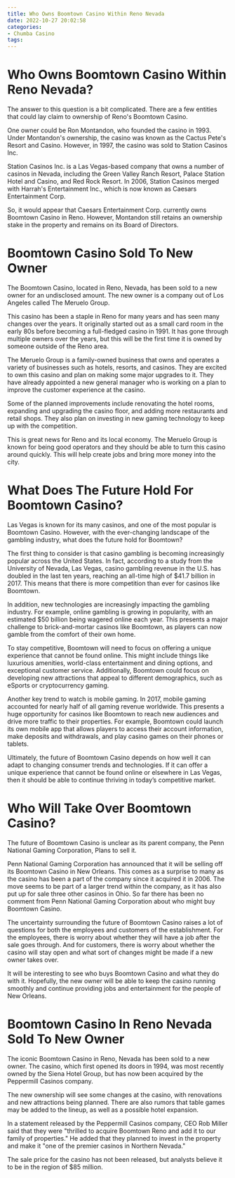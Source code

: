 ```yaml
---
title: Who Owns Boomtown Casino Within Reno Nevada
date: 2022-10-27 20:02:58
categories:
- Chumba Casino
tags:
---
```



#  Who Owns Boomtown Casino Within Reno Nevada?

The answer to this question is a bit complicated. There are a few entities that could lay claim to ownership of Reno's Boomtown Casino.

One owner could be Ron Montandon, who founded the casino in 1993. Under Montandon's ownership, the casino was known as the Cactus Pete's Resort and Casino. However, in 1997, the casino was sold to Station Casinos Inc.

Station Casinos Inc. is a Las Vegas-based company that owns a number of casinos in Nevada, including the Green Valley Ranch Resort, Palace Station Hotel and Casino, and Red Rock Resort. In 2006, Station Casinos merged with Harrah's Entertainment Inc., which is now known as Caesars Entertainment Corp.

So, it would appear that Caesars Entertainment Corp. currently owns Boomtown Casino in Reno. However, Montandon still retains an ownership stake in the property and remains on its Board of Directors.

#  Boomtown Casino Sold To New Owner

The Boomtown Casino, located in Reno, Nevada, has been sold to a new owner for an undisclosed amount. The new owner is a company out of Los Angeles called The Meruelo Group.

This casino has been a staple in Reno for many years and has seen many changes over the years. It originally started out as a small card room in the early 80s before becoming a full-fledged casino in 1991. It has gone through multiple owners over the years, but this will be the first time it is owned by someone outside of the Reno area.

The Meruelo Group is a family-owned business that owns and operates a variety of businesses such as hotels, resorts, and casinos. They are excited to own this casino and plan on making some major upgrades to it. They have already appointed a new general manager who is working on a plan to improve the customer experience at the casino.

Some of the planned improvements include renovating the hotel rooms, expanding and upgrading the casino floor, and adding more restaurants and retail shops. They also plan on investing in new gaming technology to keep up with the competition.

This is great news for Reno and its local economy. The Meruelo Group is known for being good operators and they should be able to turn this casino around quickly. This will help create jobs and bring more money into the city.

#  What Does The Future Hold For Boomtown Casino?

Las Vegas is known for its many casinos, and one of the most popular is Boomtown Casino. However, with the ever-changing landscape of the gambling industry, what does the future hold for Boomtown?

The first thing to consider is that casino gambling is becoming increasingly popular across the United States. In fact, according to a study from the University of Nevada, Las Vegas, casino gambling revenue in the U.S. has doubled in the last ten years, reaching an all-time high of $41.7 billion in 2017. This means that there is more competition than ever for casinos like Boomtown.

In addition, new technologies are increasingly impacting the gambling industry. For example, online gambling is growing in popularity, with an estimated $50 billion being wagered online each year. This presents a major challenge to brick-and-mortar casinos like Boomtown, as players can now gamble from the comfort of their own home.

To stay competitive, Boomtown will need to focus on offering a unique experience that cannot be found online. This might include things like luxurious amenities, world-class entertainment and dining options, and exceptional customer service. Additionally, Boomtown could focus on developing new attractions that appeal to different demographics, such as eSports or cryptocurrency gaming.

Another key trend to watch is mobile gaming. In 2017, mobile gaming accounted for nearly half of all gaming revenue worldwide. This presents a huge opportunity for casinos like Boomtown to reach new audiences and drive more traffic to their properties. For example, Boomtown could launch its own mobile app that allows players to access their account information, make deposits and withdrawals, and play casino games on their phones or tablets.

Ultimately, the future of Boomtown Casino depends on how well it can adapt to changing consumer trends and technologies. If it can offer a unique experience that cannot be found online or elsewhere in Las Vegas, then it should be able to continue thriving in today’s competitive market.

#  Who Will Take Over Boomtown Casino?

The future of Boomtown Casino is unclear as its parent company, the Penn National Gaming Corporation, Plans to sell it.

Penn National Gaming Corporation has announced that it will be selling off its Boomtown Casino in New Orleans. This comes as a surprise to many as the casino has been a part of the company since it acquired it in 2006. The move seems to be part of a larger trend within the company, as it has also put up for sale three other casinos in Ohio. So far there has been no comment from Penn National Gaming Corporation about who might buy Boomtown Casino.

The uncertainty surrounding the future of Boomtown Casino raises a lot of questions for both the employees and customers of the establishment. For the employees, there is worry about whether they will have a job after the sale goes through. And for customers, there is worry about whether the casino will stay open and what sort of changes might be made if a new owner takes over.

It will be interesting to see who buys Boomtown Casino and what they do with it. Hopefully, the new owner will be able to keep the casino running smoothly and continue providing jobs and entertainment for the people of New Orleans.

#  Boomtown Casino In Reno Nevada Sold To New Owner

The iconic Boomtown Casino in Reno, Nevada has been sold to a new owner. The casino, which first opened its doors in 1994, was most recently owned by the Siena Hotel Group, but has now been acquired by the Peppermill Casinos company.

The new ownership will see some changes at the casino, with renovations and new attractions being planned. There are also rumors that table games may be added to the lineup, as well as a possible hotel expansion.

In a statement released by the Peppermill Casinos company, CEO Rob Miller said that they were "thrilled to acquire Boomtown Reno and add it to our family of properties." He added that they planned to invest in the property and make it "one of the premier casinos in Northern Nevada."

The sale price for the casino has not been released, but analysts believe it to be in the region of $85 million.